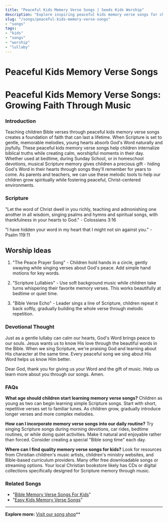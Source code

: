 ```yaml
---
title: "Peaceful Kids Memory Verse Songs | Seeds Kids Worship"
description: "Explore inspiring peaceful kids memory verse songs for children's worship and faith development. Biblical music resources for families and ministry."
slug: "/songs/peaceful-kids-memory-verse-songs"
- "songs"
tags:
- "kids"
- "songs"
- "worship"
- "lullaby"
---
```


# Peaceful Kids Memory Verse Songs

# Peaceful Kids Memory Verse Songs: Growing Faith Through Music

### Introduction
Teaching children Bible verses through peaceful kids memory verse songs creates a foundation of faith that can last a lifetime. When Scripture is set to gentle, memorable melodies, young hearts absorb God's Word naturally and joyfully. These peaceful kids memory verse songs help children internalize biblical truths while creating calm, worshipful moments in their day. Whether used at bedtime, during Sunday School, or in homeschool devotions, musical Scripture memory gives children a precious gift - hiding God's Word in their hearts through songs they'll remember for years to come. As parents and teachers, we can use these melodic tools to help our children grow spiritually while fostering peaceful, Christ-centered environments.

### Scripture
"Let the word of Christ dwell in you richly, teaching and admonishing one another in all wisdom, singing psalms and hymns and spiritual songs, with thankfulness in your hearts to God." - Colossians 3:16

"I have hidden your word in my heart that I might not sin against you." - Psalm 119:11

## Worship Ideas
1. "The Peace Prayer Song" - Children hold hands in a circle, gently swaying while singing verses about God's peace. Add simple hand motions for key words.

2. "Scripture Lullabies" - Use soft background music while children take turns whispering their favorite memory verses. This works beautifully at bedtime or quiet time.

3. "Bible Verse Echo" - Leader sings a line of Scripture, children repeat it back softly, gradually building the whole verse through melodic repetition.

### Devotional Thought
Just as a gentle lullaby can calm our hearts, God's Word brings peace to our souls. Jesus wants us to know His love through the beautiful words in the Bible. When we sing Scripture, we're praising God and learning about His character at the same time. Every peaceful song we sing about His Word helps us know Him better.

Dear God, thank you for giving us your Word and the gift of music. Help us learn more about you through our songs. Amen.

### FAQs
**What age should children start learning memory verse songs?**
Children as young as two can begin learning simple Scripture songs. Start with short, repetitive verses set to familiar tunes. As children grow, gradually introduce longer verses and more complex melodies.

**How can I incorporate memory verse songs into our daily routine?**
Try singing Scripture songs during morning devotions, car rides, bedtime routines, or while doing quiet activities. Make it natural and enjoyable rather than forced. Consider creating a special "Bible song time" each day.

**Where can I find quality memory verse songs for kids?**
Look for resources from Christian children's music artists, children's ministry websites, and Bible-based curriculum providers. Many offer free downloadable songs or streaming options. Your local Christian bookstore likely has CDs or digital collections specifically designed for Scripture memory through music.

### Related Songs

- "[Bible Memory Verse Songs For Kids](/songs/bible-memory-verse-songs-for-kids/)"
- "[Easy Kids Memory Verse Songs](/songs/easy-kids-memory-verse-songs/)"

---

**Explore more:** [Visit our song shop](https://seedskidsworship.com/shop)**

<!-- Schema Markup -->
<script type="application/ld+json">
{
  "@context": "https://schema.org",
  "@type": "MusicRecording",
  "name": "Peaceful Kids Memory Verse Songs",
  "byArtist": {
    "@type": "MusicGroup",
    "name": "Seeds Kids Worship"
  },
  "isFamilyFriendly": true,
  "url": "https://seedskidsworship.com/songs/peaceful-kids-memory-verse-songs/"
}
</script>